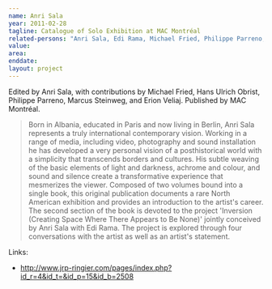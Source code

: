 ```yaml
---
name: Anri Sala
year: 2011-02-28
tagline: Catalogue of Solo Exhibition at MAC Montréal
related-persons: "Anri Sala, Edi Rama, Michael Fried, Philippe Parreno, Marcus Steinweg, Erion Veliaj, Marie Fraser"
value:
area:
enddate:
layout: project
---
```

Edited by Anri Sala, with contributions by Michael Fried, Hans Ulrich Obrist, Philippe Parreno, Marcus Steinweg, and Erion Veliaj.
Published by MAC Montréal.

>Born in Albania, educated in Paris and now living in Berlin, Anri Sala represents a truly international contemporary vision. Working in a range of media, including video, photography and sound installation he has developed a very personal vision of a posthistorical world with a simplicity that transcends borders and cultures. His subtle weaving of the basic elements of light and darkness, achrome and colour, and sound and silence create a transformative experience that mesmerizes the viewer. Composed of two volumes bound into a single book, this original publication documents a rare North American exhibition and provides an introduction to the artist's career. The second section of the book is devoted to the project 'Inversion (Creating Space Where There Appears to Be None)' jointly conceived by Anri Sala with Edi Rama. The project is explored through four conversations with the artist as well as an artist's statement.


Links:
* <http://www.jrp-ringier.com/pages/index.php?id_r=4&id_t=&id_p=15&id_b=2508>
